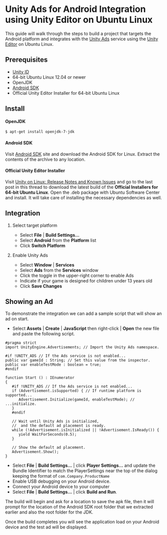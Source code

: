 # Unity Ads for Android Integration using Unity Editor on Ubuntu Linux

This guide will walk through the steps to build a project that targets the Android platform and integrates with the [Unity Ads](https://unity3d.com/services/ads) service using the [Unity Editor](http://unity3d.com/unity/editor/) on Ubuntu Linux.

## Prerequisites

+ [Unity ID](https://id.unity.com/account/new)
+ 64-bit Ubuntu Linux 12.04 or newer
+ OpenJDK
+ [Android SDK](http://developer.android.com/sdk/index.html#download)
+ Official Unity Editor Installer for 64-bit Ubuntu Linux

## Install

#### OpenJDK

    $ apt-get install openjdk-7-jdk

#### Android SDK

Visit [Android SDK](http://developer.android.com/sdk/index.html#download) site and download the Android SDK for Linux. Extract the contents of the archive to any location.

#### Official Unity Editor Installer

Visit [Unity on Linux: Release Notes and Known Issues](http://forum.unity3d.com/threads/unity-on-linux-release-notes-and-known-issues.350256/) and go to the last post in this thread to download the latest build of the **Official Installers for 64-bit Ubuntu Linux**. Open the .deb package with Ubuntu Software Center and install. It will take care of installing the necessary dependencies as well.

## Integration

1. Select target platform
   + Select **File** | **Build Settings...**
   + Select **Android** from the **Platform** list
   + Click **Switch Platform**

2. Enable Unity Ads
   + Select **Window** | **Services**
   + Select **Ads** from the **Services** window
   + Click the toggle in the upper-right corner to enable Ads
   + Indicate if your game is designed for children under 13 years old
   * Click **Save Changes**

## Showing an Ad

To demonstrate the integration we can add a sample script that will show an ad on start.

+ Select **Assets** | **Create** | **JavaScript** then right-click | **Open** the new file and paste the following script.

```
#pragma strict
import UnityEngine.Advertisements; // Import the Unity Ads namespace.

#if !UNITY_ADS // If the Ads service is not enabled...
public var gameId : String; // Set this value from the inspector.
public var enableTestMode : boolean = true;
#endif

function Start () : IEnumerator
{
   #if !UNITY_ADS // If the Ads service is not enabled...
   if (Advertisement.isSupported) { // If runtime platform is supported...
      Advertisement.Initialize(gameId, enableTestMode); // ...initialize.
   }
   #endif

   // Wait until Unity Ads is initialized,
   //  and the default ad placement is ready.
   while (!Advertisement.isInitialized || !Advertisement.IsReady()) {
      yield WaitForSeconds(0.5);
   }

   // Show the default ad placement.
   Advertisement.Show();
}
```

+ Select **File** | **Build Settings...** | click **Player Settings...** and update the Bundle Identifier to match the PlayerSettings near the top of the dialog keeping the format of `com.Company.ProductName`
+ Enable USB debugging on your Android device.
+ Connect your Android device to your computer
+ Select **File** | **Build Settings...** | click **Build and Run**.

The build will begin and ask for a location to save the apk file, then it will prompt for the location of the Android SDK root folder that we extracted earlier and also the root folder for the JDK.

Once the build completes you will see the application load on your Android device and the test ad will be displayed.
